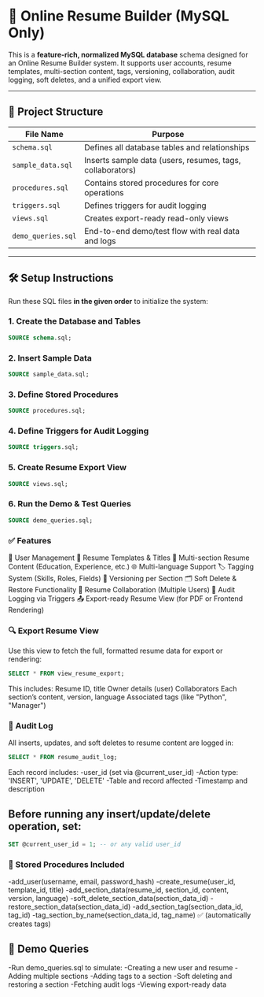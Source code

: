 # 🧾 Online Resume Builder (MySQL Only)

This is a **feature-rich, normalized MySQL database** schema designed for an Online Resume Builder system. It supports user accounts, resume templates, multi-section content, tags, versioning, collaboration, audit logging, soft deletes, and a unified export view.

---

## 📁 Project Structure

| File Name              | Purpose                                                      |
|------------------------|--------------------------------------------------------------|
| `schema.sql`           | Defines all database tables and relationships                |
| `sample_data.sql`      | Inserts sample data (users, resumes, tags, collaborators)    |
| `procedures.sql`       | Contains stored procedures for core operations               |
| `triggers.sql`         | Defines triggers for audit logging                           |
| `views.sql`            | Creates export-ready read-only views                         |
| `demo_queries.sql`     | End-to-end demo/test flow with real data and logs            |

---

## 🛠️ Setup Instructions

Run these SQL files **in the given order** to initialize the system:

### 1. Create the Database and Tables
```sql
SOURCE schema.sql;
```
### 2. Insert Sample Data
```sql
SOURCE sample_data.sql;
```

### 3. Define Stored Procedures
```sql
SOURCE procedures.sql;
```

### 4. Define Triggers for Audit Logging
```sql
SOURCE triggers.sql;
```

### 5. Create Resume Export View
```sql
SOURCE views.sql;
```

### 6. Run the Demo & Test Queries
```sql
SOURCE demo_queries.sql;
```

### ✅ Features
👤 User Management
📄 Resume Templates & Titles
📑 Multi-section Resume Content (Education, Experience, etc.)
🌐 Multi-language Support
🏷️ Tagging System (Skills, Roles, Fields)
📜 Versioning per Section
🗂️ Soft Delete & Restore Functionality
👥 Resume Collaboration (Multiple Users)
🧾 Audit Logging via Triggers
📤 Export-ready Resume View (for PDF or Frontend Rendering)

### 🔍 Export Resume View
Use this view to fetch the full, formatted resume data for export or rendering:

```sql
SELECT * FROM view_resume_export;
```

This includes:
Resume ID, title
Owner details (user)
Collaborators
Each section’s content, version, language
Associated tags (like "Python", "Manager")


### 🧪 Audit Log
All inserts, updates, and soft deletes to resume content are logged in:

```sql
SELECT * FROM resume_audit_log;
```

Each record includes:
-user_id (set via @current_user_id)
-Action type: 'INSERT', 'UPDATE', 'DELETE'
-Table and record affected
-Timestamp and description

## Before running any insert/update/delete operation, set:
```sql
SET @current_user_id = 1; -- or any valid user_id
```

### 📌 Stored Procedures Included
-add_user(username, email, password_hash)
-create_resume(user_id, template_id, title)
-add_section_data(resume_id, section_id, content, version, language)
-soft_delete_section_data(section_data_id)
-restore_section_data(section_data_id)
-add_section_tag(section_data_id, tag_id)
-tag_section_by_name(section_data_id, tag_name) ✅ (automatically creates tags)

## 🧩 Demo Queries
-Run demo_queries.sql to simulate:
-Creating a new user and resume
-Adding multiple sections
-Adding tags to a section
-Soft deleting and restoring a section
-Fetching audit logs
-Viewing export-ready data